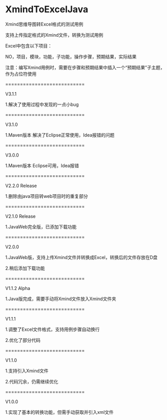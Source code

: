 # XmindToExcelJava

Xmind思维导图转Excel格式的测试用例

支持上传指定格式的Xmind文件，转换为测试用例

Excel中包含以下项目：

NO，项目，模块，功能，子功能，操作步骤，预期结果，实际结果

注意：编写Xmind用例时，需要在步骤和预期结果中插入一个“预期结果”子主题，作为占位符使用

===========================

V3.1.1

1.解决了使用过程中发现的一点小bug

===========================

V3.1.0

1.Maven版本 解决了Eclipse正常使用，Idea报错的问题

===========================

V3.0.0 

1.Maven版本 Eclipse可用，Idea报错

===========================


V2.2.0 Release

1.删除由java项目转web项目时的重复部分

===========================

V2.1.0 Release

1.JavaWeb完全版，已添加下载功能

===========================

V2.0.0

1.JavaWeb版，支持上传Xmind文件并转换成Excel，转换后的文件存放在D盘

2.稍后添加下载功能

===========================

V1.1.2 Alpha

1.Java版完成，需要手动将Xmind文件放入Xmind文件夹

===========================

V1.1.1

1.调整了Excel文件格式，支持用例步骤自动换行

2.优化了部分代码

===========================

V1.1.0

1.支持引入Xmind文件

2.代码冗余，仍需继续优化

===========================

V1.0.0

1.实现了基本的转换功能，但需手动获取并引入xml文件
